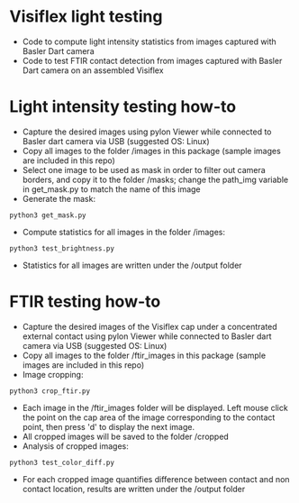 # Visiflex light testing
* Code to compute light intensity statistics from images captured with Basler Dart camera
* Code to test FTIR contact detection from images captured with Basler Dart camera on an assembled Visiflex

# Light intensity testing how-to
* Capture the desired images using pylon Viewer while connected to Basler dart camera via USB (suggested OS: Linux)
* Copy all images to the folder /images in this package (sample images are included in this repo)
* Select one image to be used as mask in order to filter out camera borders, and copy it to the folder /masks; change the path\_img variable in get_mask.py to match the name of this image
* Generate the mask:
```
python3 get_mask.py
```
* Compute statistics for all images in the folder /images:
```
python3 test_brightness.py
```
* Statistics for all images are written under the /output folder

# FTIR testing how-to
* Capture the desired images of the Visiflex cap under a concentrated external contact using pylon Viewer while connected to Basler dart camera via USB (suggested OS: Linux)
* Copy all images to the folder /ftir_images in this package (sample images are included in this repo)
* Image cropping:
```
python3 crop_ftir.py
```
* Each image in the /ftir_images folder will be displayed. Left mouse click the point on the cap area of the image corresponding to the contact point, then press 'd' to display the next image.
* All cropped images will be saved to the folder /cropped
* Analysis of cropped images:
```
python3 test_color_diff.py
```
* For each cropped image quantifies difference between contact and non contact location, results are written under the /output folder

